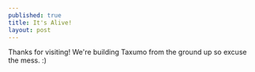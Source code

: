 ```yaml
---
published: true
title: It's Alive!
layout: post
---
```

Thanks for visiting! We're building Taxumo from the ground up so excuse the mess. :)
